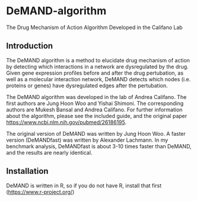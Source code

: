 # DeMAND-algorithm
The Drug Mechanism of Action Algorithm Developed in the Califano Lab

## Introduction

The DeMAND algorithm is a method to elucidate drug mechanism of action by detecting which interactions in a network are dysregulated by the drug. Given gene expression profiles before and after the drug pertubation, as well as a molecular interaction network, DeMAND detects which nodes (i.e. proteins or genes) have dysregulated edges after the pertubation.

The DeMAND algorithm was developed in the lab of Andrea Califano. The first authors are Jung Hoon Woo and Yishai Shimoni. The corresponding authors are Mukesh Bansal and Andrea Califano. For further information about the algorithm, please see the included guide, and the original paper https://www.ncbi.nlm.nih.gov/pubmed/26186195.

The original version of DeMAND was written by Jung Hoon Woo. A faster version (DeMANDfast) was written by Alexander Lachmann. In my benchmark analysis, DeMANDfast is about 3-10 times faster than DeMAND, and the results are nearly identical.


## Installation

DeMAND is written in R, so if you do not have R, install that first (https://www.r-project.org/)

